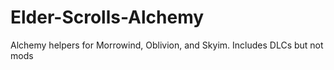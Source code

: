 # Elder-Scrolls-Alchemy
Alchemy helpers for Morrowind, Oblivion, and Skyim. Includes DLCs but not mods
